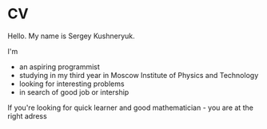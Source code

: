 # CV
Hello. My name is Sergey Kushneryuk. 

I'm 
 * an aspiring programmist
 * studying in my third year in Moscow Institute of Physics and Technology
 * looking for interesting problems
 * in search of good job or intership

If you're looking for quick learner and good mathematician - you are at the right adress
